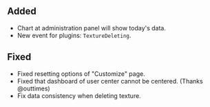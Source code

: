 ## Added

- Chart at administration panel will show today's data.
- New event for plugins: `TextureDeleting`.

## Fixed

- Fixed resetting options of "Customize" page.
- Fixed that dashboard of user center cannot be centered. (Thanks @outtimes)
- Fix data consistency when deleting texture.
